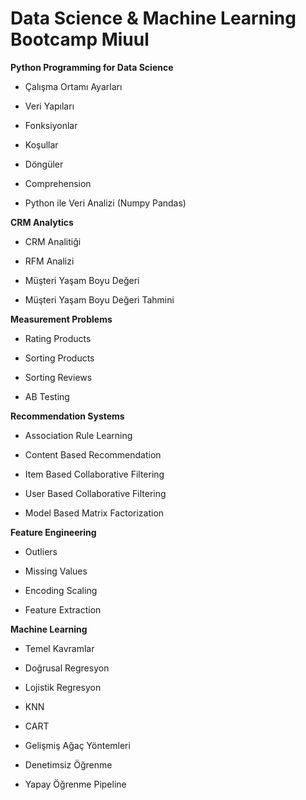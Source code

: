 # Data Science & Machine Learning Bootcamp Miuul

**Python Programming for Data Science** 

* Çalışma Ortamı Ayarları 

* Veri Yapıları 

* Fonksiyonlar  

* Koşullar  

* Döngüler  

* Comprehension 

* Python ile Veri Analizi (Numpy Pandas)

 

**CRM Analytics** 

* CRM Analitiği  

* RFM Analizi 

* Müşteri Yaşam Boyu Değeri  

* Müşteri Yaşam Boyu Değeri Tahmini 

 

**Measurement Problems** 

* Rating Products 

* Sorting Products 

* Sorting Reviews 

* AB Testing 

 

**Recommendation Systems** 

* Association Rule Learning 

* Content Based Recommendation 

* Item Based Collaborative Filtering 

* User Based Collaborative Filtering 

* Model Based Matrix Factorization 

 

**Feature Engineering** 

* Outliers 

* Missing Values 

* Encoding Scaling 

* Feature Extraction 


**Machine Learning**

* Temel Kavramlar 

* Doğrusal Regresyon

* Lojistik Regresyon

* KNN

* CART

* Gelişmiş Ağaç Yöntemleri

* Denetimsiz Öğrenme

* Yapay Öğrenme Pipeline
 
